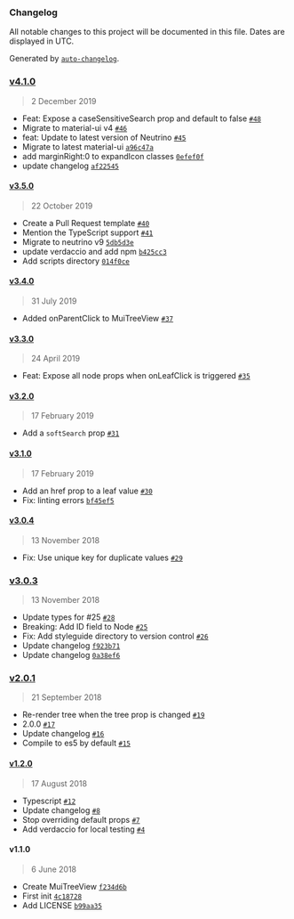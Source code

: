 ### Changelog

All notable changes to this project will be documented in this file. Dates are displayed in UTC.

Generated by [`auto-changelog`](https://github.com/CookPete/auto-changelog).

### [v4.1.0](https://github.com/helfi92/material-ui-treeview/compare/v3.5.0...v4.1.0)

> 2 December 2019

- Feat: Expose a caseSensitiveSearch prop and default to false [`#48`](https://github.com/helfi92/material-ui-treeview/pull/48)
- Migrate to material-ui v4 [`#46`](https://github.com/helfi92/material-ui-treeview/pull/46)
- feat: Update to latest version of Neutrino [`#45`](https://github.com/helfi92/material-ui-treeview/pull/45)
- Migrate to latest material-ui [`a96c47a`](https://github.com/helfi92/material-ui-treeview/commit/a96c47afce4a9e73d3e322fecf7ae444c5e0ef83)
- add marginRight:0 to expandIcon classes [`0efef0f`](https://github.com/helfi92/material-ui-treeview/commit/0efef0f2398b6daf902112f1c918597101dd1652)
- update changelog [`af22545`](https://github.com/helfi92/material-ui-treeview/commit/af22545515139706b565bb1b30f7e830bd0972fc)

#### [v3.5.0](https://github.com/helfi92/material-ui-treeview/compare/v3.4.0...v3.5.0)

> 22 October 2019

- Create a Pull Request template [`#40`](https://github.com/helfi92/material-ui-treeview/pull/40)
- Mention the TypeScript support [`#41`](https://github.com/helfi92/material-ui-treeview/pull/41)
- Migrate to neutrino v9 [`5db5d3e`](https://github.com/helfi92/material-ui-treeview/commit/5db5d3e545c3ccf2f365be4b2232e63a35891731)
- update verdaccio and add npm [`b425cc3`](https://github.com/helfi92/material-ui-treeview/commit/b425cc3c1d2fbf474c6920373fd98ebb6d4f440e)
- Add scripts directory [`014f0ce`](https://github.com/helfi92/material-ui-treeview/commit/014f0ce2ddc13aed06162d9f1e62134c390eb7c7)

#### [v3.4.0](https://github.com/helfi92/material-ui-treeview/compare/v3.3.0...v3.4.0)

> 31 July 2019

- Added onParentClick to MuiTreeView [`#37`](https://github.com/helfi92/material-ui-treeview/pull/37)

#### [v3.3.0](https://github.com/helfi92/material-ui-treeview/compare/v3.2.0...v3.3.0)

> 24 April 2019

- Feat: Expose all node props when onLeafClick is triggered [`#35`](https://github.com/helfi92/material-ui-treeview/pull/35)

#### [v3.2.0](https://github.com/helfi92/material-ui-treeview/compare/v3.1.0...v3.2.0)

> 17 February 2019

- Add a `softSearch` prop [`#31`](https://github.com/helfi92/material-ui-treeview/pull/31)

#### [v3.1.0](https://github.com/helfi92/material-ui-treeview/compare/v3.0.4...v3.1.0)

> 17 February 2019

- Add an href prop to a leaf value [`#30`](https://github.com/helfi92/material-ui-treeview/pull/30)
- Fix: linting errors [`bf45ef5`](https://github.com/helfi92/material-ui-treeview/commit/bf45ef5a61626a73ade6870531ec93cb14a2d116)

#### [v3.0.4](https://github.com/helfi92/material-ui-treeview/compare/v3.0.3...v3.0.4)

> 13 November 2018

- Fix: Use unique key for duplicate values [`#29`](https://github.com/helfi92/material-ui-treeview/pull/29)

### [v3.0.3](https://github.com/helfi92/material-ui-treeview/compare/v2.0.1...v3.0.3)

> 13 November 2018

- Update types for #25 [`#28`](https://github.com/helfi92/material-ui-treeview/pull/28)
- Breaking: Add ID field to Node [`#25`](https://github.com/helfi92/material-ui-treeview/pull/25)
- Fix: Add styleguide directory to version control [`#26`](https://github.com/helfi92/material-ui-treeview/pull/26)
- Update changelog [`f923b71`](https://github.com/helfi92/material-ui-treeview/commit/f923b713e2cd3554f66469ef286785367668fdb2)
- Update changelog [`0a38ef6`](https://github.com/helfi92/material-ui-treeview/commit/0a38ef687933c314bdd7a2fdd8ff52b66507ba68)

### [v2.0.1](https://github.com/helfi92/material-ui-treeview/compare/v1.2.0...v2.0.1)

> 21 September 2018

- Re-render tree when the tree prop is changed [`#19`](https://github.com/helfi92/material-ui-treeview/pull/19)
- 2.0.0 [`#17`](https://github.com/helfi92/material-ui-treeview/pull/17)
- Update changelog [`#16`](https://github.com/helfi92/material-ui-treeview/pull/16)
- Compile to es5 by default [`#15`](https://github.com/helfi92/material-ui-treeview/pull/15)

#### [v1.2.0](https://github.com/helfi92/material-ui-treeview/compare/v1.1.0...v1.2.0)

> 17 August 2018

- Typescript [`#12`](https://github.com/helfi92/material-ui-treeview/pull/12)
- Update changelog [`#8`](https://github.com/helfi92/material-ui-treeview/pull/8)
- Stop overriding default props [`#7`](https://github.com/helfi92/material-ui-treeview/pull/7)
- Add verdaccio for local testing [`#4`](https://github.com/helfi92/material-ui-treeview/pull/4)

#### v1.1.0

> 6 June 2018

- Create MuiTreeView [`f234d6b`](https://github.com/helfi92/material-ui-treeview/commit/f234d6bc1ad7dbbfdb71f9ded768d5da9d2788b1)
- First init [`4c18728`](https://github.com/helfi92/material-ui-treeview/commit/4c187287dcd852c62e51f6636533f76fc99f50da)
- Add LICENSE [`b99aa35`](https://github.com/helfi92/material-ui-treeview/commit/b99aa35cabcf841c9ffef70518672e7785112502)
